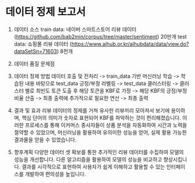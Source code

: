 # 데이터 정제 보고서

1) 데이터 소스
train data: 네이버 스마트스토어 리뷰 데이터 (https://github.com/bab2min/corpus/tree/master/sentiment) 20만개
test data: 쇼핑몰 리뷰 데이터 (https://www.aihub.or.kr/aihubdata/data/view.do?dataSetSn=71603) 8천개
2) 데이터 품질 문제점

3) 데이터 정제 방법
데이터 호출 및 전처리 -> train_data 기반 머신러닝 학습 -> 학습된 내용 바탕으로 test_data 긍정/부정 라벨링 -> test_data 클러스터링 -> 클러스터 별로 최빈도 토큰 도출 후 해당 토큰을 KBF로 가정 -> 해당 KBF의 긍정/부정 비율 산출 -> 최종 출력에 추가적으로 필요한 연산 -> 최종 출력

4) 결과 및 효과 
리뷰 데이터의 정제를 거쳐 유사한 리뷰끼리 모아져서 보기에 용이하며, 핵심 단어의 의미가 숫자로 표현되어 KBF를 파악하는 것이 편리해졌습니다. 이러한 프로세스를 통해 이커머스 종사자들이 상품 분석을 자동화하여 시간과 노력을 절약할 수 있었으며, 머신러닝을 활용하여 유의미한 성능을 얻어, 실제 활용 가능한 결과물을 얻을 수 있었습니다.

5) 향후계획
다양한 데이터 셋 확보를 통한 추가적인 리뷰 데이터를 수집하여 모델의 성능을 개선합니다. 다른 알고리즘을 활용하여 모델의 성능을 비교하고 향상시킵니다. 결과를 시각적으로 표현하여 사용자가 쉽게 이해하고 활용할 수 있는 인터페이스를 개발하여 편의성을 높입니다.